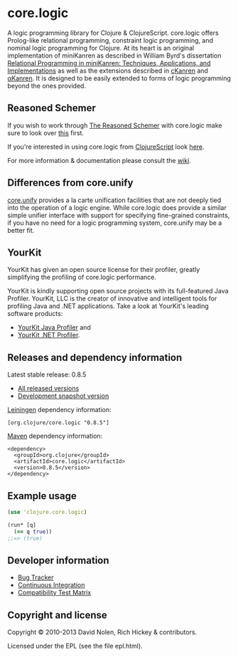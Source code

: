 core.logic
====

A logic programming library for Clojure & ClojureScript. core.logic offers Prolog-like relational programming, constraint logic programming, and nominal logic programming for Clojure. At its heart is an original implementation of miniKanren as described in William Byrd's dissertation [Relational Programming in miniKanren: Techniques, Applications, and Implementations](http://pqdtopen.proquest.com/#abstract?dispub=3380156) as well as the extensions described in [cKanren](http://www.schemeworkshop.org/2011/papers/Alvis2011.pdf) and [αKanren](http://www.cs.indiana.edu/~webyrd/alphamk/alphamk.pdf). It is designed to be easily extended to forms of logic programming beyond the ones provided.

Reasoned Schemer
----

If you wish to work through [The Reasoned Schemer](http://mitpress.mit.edu/0262562146) with core.logic make sure to look over [this](http://github.com/clojure/core.logic/wiki/Differences-from-The-Reasoned-Schemer) first.

If you're interested in using core.logic from [ClojureScript](http://github.com/clojure/clojurescript/) look [here](http://github.com/clojure/core.logic/wiki/Using-core.logic-with-ClojureScript).

For more information & documentation please consult the [wiki](http://github.com/clojure/core.logic/wiki).

Differences from core.unify
----

[core.unify](http://github.com/clojure/core.unify) provides a la carte unification facilities that are not deeply tied into the operation of a logic engine. While core.logic does provide a similar simple unifier interface with support for specifying fine-grained constraints, if you have no need for a logic programming system, core.unify may be a better fit.

YourKit
----

YourKit has given an open source license for their profiler, greatly simplifying the profiling of core.logic performance.

YourKit is kindly supporting open source projects with its full-featured Java Profiler. YourKit, LLC is the creator of innovative and intelligent tools for profiling Java and .NET applications. Take a look at YourKit's leading software products:

* <a href="http://www.yourkit.com/java/profiler/index.jsp">YourKit Java Profiler</a> and
* <a href="http://www.yourkit.com/.net/profiler/index.jsp">YourKit .NET Profiler</a>.

Releases and dependency information
----

Latest stable release: 0.8.5

* [All released versions](http://search.maven.org/#search%7Cgav%7C1%7Cg%3A%22org.clojure%22%20AND%20a%3A%22core.logic%22)
* [Development snapshot version](http://oss.sonatype.org/index.html#nexus-search;gav~org.clojure~core.logic~~~)

[Leiningen](http://github.com/technomancy/leiningen/) dependency information:

```
[org.clojure/core.logic "0.8.5"]
```

[Maven](http://maven.apache.org) dependency information:

```
<dependency>
  <groupId>org.clojure</groupId>
  <artifactId>core.logic</artifactId>
  <version>0.8.5</version>
</dependency>
```

Example usage
----

```clojure
(use 'clojure.core.logic)

(run* [q]
  (== q true))  
;;=> (true)
```

Developer information
----

* [Bug Tracker](http://dev.clojure.org/jira/browse/LOGIC)
* [Continuous Integration](http://build.clojure.org/job/core.logic/)
* [Compatibility Test Matrix](http://build.clojure.org/job/core.logic-test-matrix/)

Copyright and license
----

Copyright © 2010-2013 David Nolen, Rich Hickey & contributors.

Licensed under the EPL (see the file epl.html).
